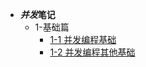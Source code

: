 - ***并发*笔记**
  - 1-基础篇
    - [1-1 并发编程基础](/backend/concurrent/con_1_1.md)
    - [1-2 并发编程其他基础](/backend/concurrent/con_1_2.md)
